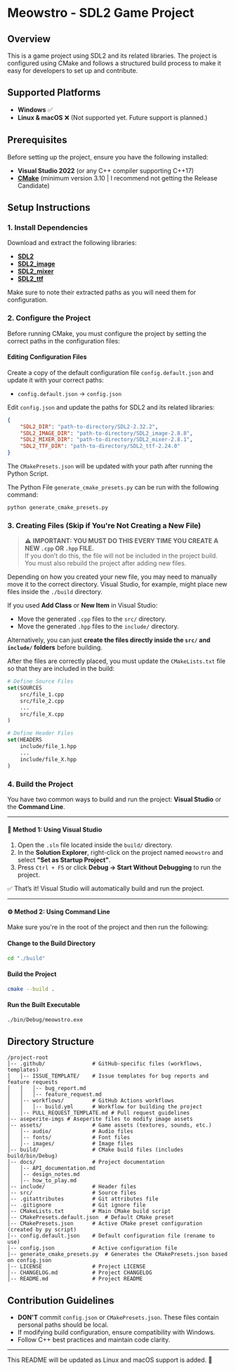 # Meowstro - SDL2 Game Project

## Overview
This is a game project using SDL2 and its related libraries. The project is configured using CMake and follows a structured build process to make it easy for developers to set up and contribute.

## Supported Platforms
- **Windows** ✅
- **Linux & macOS** ❌ (Not supported yet. Future support is planned.)

## Prerequisites
Before setting up the project, ensure you have the following installed:
- **Visual Studio 2022** (or any C++ compiler supporting C++17)
- **[CMake](https://cmake.org/download/)** (minimum version 3.10 | I recommend not getting the Release Candidate)

## Setup Instructions

### 1. Install Dependencies
Download and extract the following libraries:
- **[SDL2](https://github.com/libsdl-org/SDL/releases/download/release-2.32.2/SDL2-devel-2.32.2-VC.zip)**
- **[SDL2_image](https://github.com/libsdl-org/SDL_image/releases/download/release-2.8.8/SDL2_image-devel-2.8.8-VC.zip)**
- **[SDL2_mixer](https://github.com/libsdl-org/SDL_mixer/releases/download/release-2.8.1/SDL2_mixer-devel-2.8.1-VC.zip)**
- **[SDL2_ttf](https://github.com/libsdl-org/SDL_ttf/releases/download/release-2.24.0/SDL2_ttf-devel-2.24.0-VC.zip)**

Make sure to note their extracted paths as you will need them for configuration.

### 2. Configure the Project
Before running CMake, you must configure the project by setting the correct paths in the configuration files:

#### Editing Configuration Files
Create a copy of the default configuration file `config.default.json` and update it with your correct paths:
- `config.default.json` → `config.json`

Edit `config.json` and update the paths for SDL2 and its related libraries:
```json
{
    "SDL2_DIR": "path-to-directory/SDL2-2.32.2",
    "SDL2_IMAGE_DIR": "path-to-directory/SDL2_image-2.8.8",
    "SDL2_MIXER_DIR": "path-to-directory/SDL2_mixer-2.8.1",
    "SDL2_TTF_DIR": "path-to-directory/SDL2_ttf-2.24.0"
}
```

The `CMakePresets.json` will be updated with your path after running the Python Script.

The Python File `generate_cmake_presets.py` can be run with the following command:

```sh
python generate_cmake_presets.py
```

### 3. Creating Files (Skip if You're Not Creating a New File)

> ⚠️ **IMPORTANT: YOU MUST DO THIS EVERY TIME YOU CREATE A NEW `.cpp` OR `.hpp` FILE.**  
> If you don’t do this, the file will not be included in the project build. You must also rebuild the project after adding new files.

Depending on how you created your new file, you may need to manually move it to the correct directory. Visual Studio, for example, might place new files inside the `./build` directory.

If you used **Add Class** or **New Item** in Visual Studio:
- Move the generated `.cpp` files to the `src/` directory.
- Move the generated `.hpp` files to the `include/` directory.

Alternatively, you can just **create the files directly inside the `src/` and `include/` folders** before building.

After the files are correctly placed, you must update the `CMakeLists.txt` file so that they are included in the build:

```cmake
# Define Source Files
set(SOURCES
    src/file_1.cpp
    src/file_2.cpp
    ...
    src/file_X.cpp
)

# Define Header Files
set(HEADERS
    include/file_1.hpp
    ...
    include/file_X.hpp
)
```

### 4. Build the Project
You have two common ways to build and run the project: **Visual Studio** or the **Command Line**.

---

#### 🔷 Method 1: Using Visual Studio

1. Open the `.sln` file located inside the `build/` directory.
2. In the **Solution Explorer**, right-click on the project named `meowstro` and select **"Set as Startup Project"**.
3. Press `Ctrl + F5` or click **Debug → Start Without Debugging** to run the project.

✅ That’s it! Visual Studio will automatically build and run the project.

---

#### ⚙️ Method 2: Using Command Line

Make sure you're in the root of the project and then run the following:

#### Change to the Build Directory
```sh
cd "./build"
```

#### Build the Project
```sh
cmake --build .
```

#### Run the Built Executable
```sh
./bin/Debug/meowstro.exe
```

## Directory Structure
```
/project-root
│-- .github/               # GitHub-specific files (workflows, templates)
│   │-- ISSUE_TEMPLATE/    # Issue templates for bug reports and feature requests
│   │   │-- bug_report.md
│   │   │-- feature_request.md
│   │-- workflows/         # GitHub Actions workflows
│   │   │-- build.yml      # Workflow for building the project
│   │-- PULL_REQUEST_TEMPLATE.md # Pull request guidelines
|-- aseperite-imgs # Aseperite files to modify image assets
│-- assets/                # Game assets (textures, sounds, etc.)
│   │-- audio/             # Audio files
│   │-- fonts/             # Font files
│   │-- images/            # Image files
│-- build/                 # CMake build files (includes build/bin/Debug)
│-- docs/                  # Project documentation
│   │-- API_documentation.md
│   │-- design_notes.md
│   │-- how_to_play.md
│-- include/               # Header files
│-- src/                   # Source files
│-- .gitattributes         # Git attributes file
│-- .gitignore             # Git ignore file
│-- CMakeLists.txt         # Main CMake build script
│-- CMakePresets.default.json  # Default CMake preset
│-- CMakePresets.json      # Active CMake preset configuration (created by py script)
│-- config.default.json    # Default configuration file (rename to use)
│-- config.json            # Active configuration file
|-- generate_cmake_presets.py  # Generates the CMakePresets.json based on config.json
│-- LICENSE                # Project LICENSE
│-- CHANGELOG.md           # Project CHANGELOG
│-- README.md              # Project README
```

## Contribution Guidelines
- **DON'T** commit `config.json` or `CMakePresets.json`. These files contain personal paths should be local.
- If modifying build configuration, ensure compatibility with Windows.
- Follow C++ best practices and maintain code clarity.

---
This README will be updated as Linux and macOS support is added. 🚀

